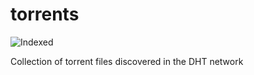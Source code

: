 torrents 
========
![Indexed](https://img.shields.io/badge/indexed-213456-blue)

Collection of torrent files discovered in the DHT network
